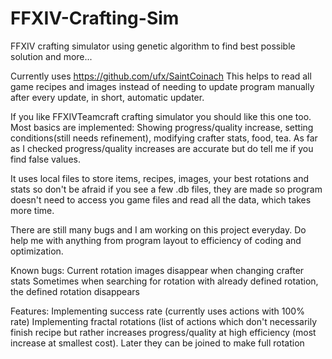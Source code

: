 # FFXIV-Crafting-Sim

FFXIV crafting simulator using genetic algorithm to find best possible solution and more...

Currently uses https://github.com/ufx/SaintCoinach
This helps to read all game recipes and images instead of needing to update program manually after every update, in short, automatic updater.

If you like FFXIVTeamcraft crafting simulator you should like this one too.
Most basics are implemented:
Showing progress/quality increase, setting conditions(still needs refinement), modifying crafter stats, food, tea. As far as I checked progress/quality increases are accurate but do tell me if you find false values.

It uses local files to store items, recipes, images, your best rotations and stats so don't be afraid if you see a few .db files, they are made so program doesn't need to access you game files and read all the data, which takes more time.

There are still many bugs and I am working on this project everyday. Do help me with anything from program layout to efficiency of coding and optimization.

Known bugs:
Current rotation images disappear when changing crafter stats
Sometimes when searching for rotation with already defined rotation, the defined rotation disappears

Features:
Implementing success rate (currently uses actions with 100% rate)
Implementing fractal rotations (list of actions which don't necessarily finish recipe but rather increases progress/quality at high efficiency (most increase at smallest cost). Later they can be joined to make full rotation
